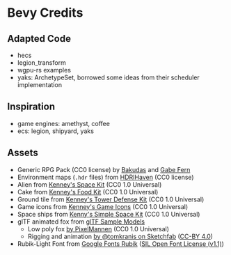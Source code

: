 # Bevy Credits

## Adapted Code

* hecs
* legion_transform
* wgpu-rs examples
* yaks: ArchetypeSet, borrowed some ideas from their scheduler implementation

## Inspiration

* game engines: amethyst, coffee
* ecs: legion, shipyard, yaks

## Assets

* Generic RPG Pack (CC0 license) by [Bakudas](https://twitter.com/bakudas) and [Gabe Fern](https://twitter.com/_Gabrielfer)
* Environment maps (`.hdr` files) from [HDRIHaven](https://hdrihaven.com) (CC0 license)
* Alien from [Kenney's Space Kit](https://www.kenney.nl/assets/space-kit) (CC0 1.0 Universal)
* Cake from [Kenney's Food Kit](https://www.kenney.nl/assets/food-kit) (CC0 1.0 Universal)
* Ground tile from [Kenney's Tower Defense Kit](https://www.kenney.nl/assets/tower-defense-kit) (CC0 1.0 Universal)
* Game icons from [Kenney's Game Icons](https://www.kenney.nl/assets/game-icons) (CC0 1.0 Universal)
* Space ships from [Kenny's Simple Space Kit](https://www.kenney.nl/assets/simple-space) (CC0 1.0 Universal)
* glTF animated fox from [glTF Sample Models](https://github.com/KhronosGroup/glTF-Sample-Models/tree/master/2.0/Fox)
  * Low poly fox [by PixelMannen](https://opengameart.org/content/fox-and-shiba) (CC0 1.0 Universal)
  * Rigging and animation [by @tomkranis on Sketchfab](https://sketchfab.com/models/371dea88d7e04a76af5763f2a36866bc) ([CC-BY 4.0](https://creativecommons.org/licenses/by/4.0/))
* Rubik-Light Font from [Google Fonts Rubik](https://github.com/googlefonts/Rubik) ([SIL Open Font License (v1.1)](https://scripts.sil.org/OFL))
